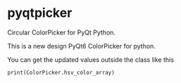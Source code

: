 # pyqtpicker
Circular ColorPicker for PyQt Python.

This is a new design PyQt6 ColorPicker for python.


You can get the updated values outside the class like this
	
	print(ColorPicker.hsv_color_array)
		


